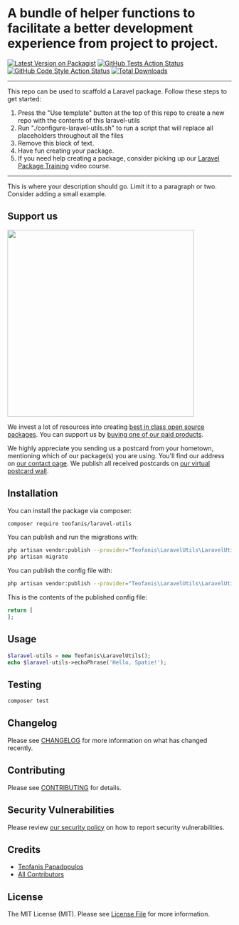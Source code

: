 # A bundle of helper functions to facilitate a better development experience from project to project.

[![Latest Version on Packagist](https://img.shields.io/packagist/v/teofanis/laravel-utils.svg?style=flat-square)](https://packagist.org/packages/teofanis/laravel-utils)
[![GitHub Tests Action Status](https://img.shields.io/github/workflow/status/teofanis/laravel-utils/run-tests?label=tests)](https://github.com/teofanis/laravel-utils/actions?query=workflow%3Arun-tests+branch%3Amain)
[![GitHub Code Style Action Status](https://img.shields.io/github/workflow/status/teofanis/laravel-utils/Check%20&%20fix%20styling?label=code%20style)](https://github.com/teofanis/laravel-utils/actions?query=workflow%3A"Check+%26+fix+styling"+branch%3Amain)
[![Total Downloads](https://img.shields.io/packagist/dt/teofanis/laravel-utils.svg?style=flat-square)](https://packagist.org/packages/teofanis/laravel-utils)

---
This repo can be used to scaffold a Laravel package. Follow these steps to get started:

1. Press the "Use template" button at the top of this repo to create a new repo with the contents of this laravel-utils
2. Run "./configure-laravel-utils.sh" to run a script that will replace all placeholders throughout all the files
3. Remove this block of text.
4. Have fun creating your package.
5. If you need help creating a package, consider picking up our <a href="https://laravelpackage.training">Laravel Package Training</a> video course.
---

This is where your description should go. Limit it to a paragraph or two. Consider adding a small example.

## Support us

[<img src="https://github-ads.s3.eu-central-1.amazonaws.com/Laravel-Utils.jpg?t=1" width="419px" />](https://spatie.be/github-ad-click/Laravel-Utils)

We invest a lot of resources into creating [best in class open source packages](https://spatie.be/open-source). You can support us by [buying one of our paid products](https://spatie.be/open-source/support-us).

We highly appreciate you sending us a postcard from your hometown, mentioning which of our package(s) you are using. You'll find our address on [our contact page](https://spatie.be/about-us). We publish all received postcards on [our virtual postcard wall](https://spatie.be/open-source/postcards).

## Installation

You can install the package via composer:

```bash
composer require teofanis/laravel-utils
```

You can publish and run the migrations with:

```bash
php artisan vendor:publish --provider="Teofanis\LaravelUtils\LaravelUtilsServiceProvider" --tag="laravel-utils-migrations"
php artisan migrate
```

You can publish the config file with:
```bash
php artisan vendor:publish --provider="Teofanis\LaravelUtils\LaravelUtilsServiceProvider" --tag="laravel-utils-config"
```

This is the contents of the published config file:

```php
return [
];
```

## Usage

```php
$laravel-utils = new Teofanis\LaravelUtils();
echo $laravel-utils->echoPhrase('Hello, Spatie!');
```

## Testing

```bash
composer test
```

## Changelog

Please see [CHANGELOG](CHANGELOG.md) for more information on what has changed recently.

## Contributing

Please see [CONTRIBUTING](.github/CONTRIBUTING.md) for details.

## Security Vulnerabilities

Please review [our security policy](../../security/policy) on how to report security vulnerabilities.

## Credits

- [Teofanis Papadopulos](https://github.com/teofanis)
- [All Contributors](../../contributors)

## License

The MIT License (MIT). Please see [License File](LICENSE.md) for more information.
